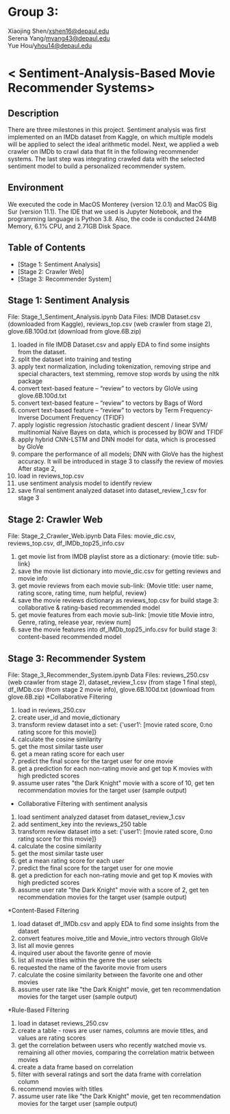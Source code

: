 # Group 3:
Xiaojing Shen/xshen16@depaul.edu   
Serena Yang/myang43@depaul.edu   
Yue Hou/yhou14@depaul.edu    
 
# < Sentiment-Analysis-Based Movie Recommender Systems>
## Description
There are three milestones in this project. Sentiment analysis was first implemented on an IMDb dataset from Kaggle, on which multiple models will be applied to select the ideal arithmetic model. Next, we applied a web crawler on IMDb to crawl data that fit in the following recommender systems. The last step was integrating crawled data with the selected sentiment model to build a personalized recommender system.
## Environment
We executed the code in MacOS Monterey (version 12.0.1) and MacOS Big Sur (version 11.1). The IDE that we used is Jupyter Notebook, and the programming language is Python 3.8. Also, the code is conducted 244MB Memory, 6.1% CPU, and 2.71GB Disk Space.

## Table of Contents
- [Stage 1: Sentiment Analysis]
- [Stage 2: Crawler Web]
- [Stage 3: Recommender System]

## Stage 1: Sentiment Analysis
File: Stage_1_Sentiment_Analysis.ipynb
Data Files: IMDB Dataset.csv (downloaded from Kaggle), reviews_top.csv (web crawler from stage 2), glove.6B.100d.txt (download from glove.6B.zip)
1.	loaded in file IMDB Dataset.csv and apply EDA to find some insights from the dataset.
2.	split the dataset into training and testing
3.	apply text normalization, including tokenization, removing stripe and special characters, text stemming, remove stop words by using the nltk package
4.	convert text-based feature – “review” to vectors by GloVe using glove.6B.100d.txt
5.	convert text-based feature – “review” to vectors by Bags of Word
6.	convert text-based feature – “review” to vectors by Term Frequency-Inverse Document Frequency (TFIDF)
7.	apply logistic regression /stochastic gradient descent / linear SVM/ multinomial Naïve Bayes on data, which is processed by BOW and TFIDF
8.	apply hybrid CNN-LSTM and DNN model for data, which is processed by GloVe
9.	compare the performance of all models; DNN with GloVe has the highest accuracy. It will be introduced in stage 3 to classify the review of movies
After stage 2,
1.	load in reviews_top.csv
2.	use sentiment analysis model to identify review
3.	save final sentiment analyzed dataset into dataset_review_1.csv for stage 3

## Stage 2: Crawler Web
File: Stage_2_Crawler_Web.ipynb
Data Files: movie_dic.csv, reviews_top.csv, df_IMDb_top25_info.csv 
1.	get movie list from IMDB playlist store as a dictionary: {movie title: sub-link} 
2.	save the movie list dictionary into movie_dic.csv for getting reviews and movie info
3.	get movie reviews from each movie sub-link: {Movie title: user name, rating score, rating time, num helpful, review}
4.	save the movie reviews dictionary as reviews_top.csv for build stage 3: collaborative & rating-based recommended model
5.	get movie features from each movie sub-link: [movie title Movie intro, Genre, rating, release year, review num]
6.	save the movie features into df_IMDb_top25_info.csv for build stage 3: content-based recommended model 

## Stage 3: Recommender System
File: Stage_3_Recommender_System.ipynb
Data Files: reviews_250.csv (web crawler from stage 2), dataset_review_1.csv (from stage 1 final step), df_IMDb.csv (from stage 2 movie info), glove.6B.100d.txt (download from glove.6B.zip)
*Collaborative Filtering
1.	load in reviews_250.csv 
2.	create user_id and movie_dictionary
3.	transform review dataset into a set: {'user1’: [movie rated score, 0:no rating score for this movie]}
4.	calculate the cosine similarity
5.	get the most similar taste user
6.	get a mean rating score for each user
7.	predict the final score for the target user for one movie
8.	get a prediction for each non-rating movie and get top K movies with high predicted scores
9.	assume user rates "the Dark Knight" movie with a score of 10, get ten recommendation movies for the target user (sample output)
* Collaborative Filtering with sentiment analysis
1.	load sentiment analyzed dataset from dataset_review_1.csv
2.	add sentiment_key into the reviews_250 table
3.	transform review dataset into a set: {'user1’: [movie rated score, 0:no rating score for this movie]}
4.	calculate the cosine similarity
5.	get the most similar taste user
6.	get a mean rating score for each user
7.	predict the final score for the target user for one movie
8.	get a prediction for each non-rating movie and get top K movies with high predicted scores
9.	assume user rate "the Dark Knight" movie with a score of 2, get ten recommendation movies for the target user (sample output)

*Content-Based Filtering
1.	load dataset df_IMDb.csv and apply EDA to find some insights from the dataset
2.	convert features moive_title and Movie_intro vectors through GloVe
3.	list all movie genres
4.	inquired user about the favorite genre of movie
5.	list all movie titles within the genre the user selects
6.	requested the name of the favorite movie from users
7.	calculate the cosine similarity between the favorite one and other movies
8.	assume user rate like "the Dark Knight" movie, get ten recommendation movies for the target user (sample output)

*Rule-Based Filtering
1.	load in dataset reviews_250.csv
2.	create a table - rows are user names, columns are movie titles, and values are rating scores
3.	get the correlation between users who recently watched movie vs. remaining all other movies, comparing the correlation matrix between movies
4.	create a data frame based on correlation
5.	filter with several ratings and sort the data frame with correlation column
6.	recommend movies with titles
7.	assume user rate like "the Dark Knight" movie, get ten recommendation movies for the target user (sample output)


